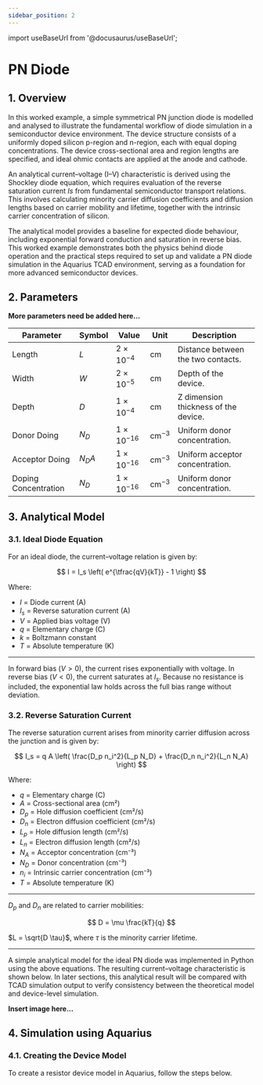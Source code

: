 ```yaml
---
sidebar_position: 2
---
```


import useBaseUrl from '@docusaurus/useBaseUrl';

# PN Diode

## 1. Overview
In this worked example, a simple symmetrical PN junction diode is modelled and analysed to illustrate the fundamental workflow of diode simulation in a semiconductor device environment. The device structure consists of a uniformly doped silicon p-region and n-region, each with equal doping concentrations. The device cross-sectional area and region lengths are specified, and ideal ohmic contacts are applied at the anode and cathode.

An analytical current–voltage (I–V) characteristic is derived using the Shockley diode equation, which requires evaluation of the reverse saturation current $Is$ from fundamental semiconductor transport relations. This involves calculating minority carrier diffusion coefficients and diffusion lengths based on carrier mobility and lifetime, together with the intrinsic carrier concentration of silicon.

The analytical model provides a baseline for expected diode behaviour, including exponential forward conduction and saturation in reverse bias. This worked example demonstrates both the physics behind diode operation and the practical steps required to set up and validate a PN diode simulation in the Aquarius TCAD environment, serving as a foundation for more advanced semiconductor devices.

## 2. Parameters

**More parameters need be added here...**

| Parameter             | Symbol       | Value               | Unit            | Description                              |
|-----------------------|--------------|---------------------|-----------------|------------------------------------------|
| Length                | $L$          | $2 \times 10^{-4}$  | cm              | Distance between the two contacts.       |
| Width                 | $W$          | $2 \times 10^{-5}$  | cm              | Depth of the device.                     |
| Depth                 | $D$          | $1 \times 10^{-4}$  | cm              | Z dimension thickness of the device.     |
| Donor Doing           | $N_D$        | $1 \times 10^{-16}$ | cm$^{-3}$       | Uniform donor concentration.             |
| Acceptor Doing        | $N_DA$       | $1 \times 10^{-16}$ | cm$^{-3}$       | Uniform acceptor concentration.          |
| Doping Concentration  | $N_D$        | $1 \times 10^{-16}$ | cm$^{-3}$       | Uniform donor concentration.             |




## 3. Analytical Model
### 3.1. Ideal Diode Equation

For an ideal diode, the current–voltage relation is given by:  

$$
I = I_s \left( e^{\tfrac{qV}{kT}} - 1 \right)
$$

Where: 
- $I$ = Diode current (A)  
- $I_s$ = Reverse saturation current (A)  
- $V$ = Applied bias voltage (V)  
- $q$ = Elementary charge (C)
- $k$ = Boltzmann constant
- $T$ = Absolute temperature (K)

---

In forward bias ($V>0$), the current rises exponentially with voltage. In reverse bias ($V<0$), the current saturates at $I_s$. Because no resistance is included, the exponential law holds across the full bias range without deviation.

### 3.2. Reverse Saturation Current

The reverse saturation current arises from minority carrier diffusion across the junction and is given by:  

$$
I_s = q A \left( \frac{D_p n_i^2}{L_p N_D} + \frac{D_n n_i^2}{L_n N_A} \right)
$$

Where:
- $q$ = Elementary charge (C)
- $A$ = Cross-sectional area (cm²)
- $D_p$ = Hole diffusion coefficient (cm²/s)
- $D_n$ = Electron diffusion coefficient (cm²/s)
- $L_p$ = Hole diffusion length (cm²/s)
- $L_n$ = Electron diffusion length (cm²/s)
- $N_A$ = Acceptor concentration (cm⁻³)
- $N_D$ = Donor concentration (cm⁻³)
- $n_i$ = Intrinsic carrier concentration (cm⁻³)
- $T$ = Absolute temperature (K)

---

$D_p$ and $D_n$ are related to carrier mobilities:  

$$
D = \mu \frac{kT}{q}
$$


$L = \sqrt{D \tau}$, where $\tau$ is the minority carrier lifetime.

---

A simple analytical model for the ideal PN diode was implemented in Python using the above equations. The resulting current–voltage characteristic is shown below. In later sections, this analytical result will be compared with TCAD simulation output to verify consistency between the theoretical model and device-level simulation.

**Insert image here...**

## 4. Simulation using Aquarius

### 4.1. Creating the Device Model

To create a resistor device model in Aquarius, follow the steps below.